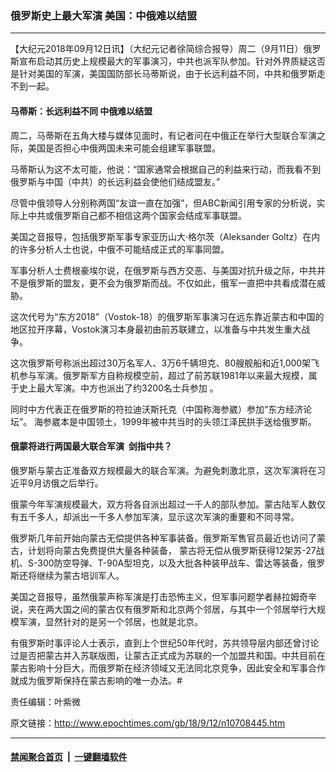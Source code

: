### 俄罗斯史上最大军演 美国：中俄难以结盟
------------------------

<p>【大纪元2018年09月12日讯】（大纪元记者徐简综合报导）周二（9月11日）俄罗斯宣布启动其历史上规模最大的军事演习，中共也派军队参加。针对外界质疑这否是针对美国的军演，美国国防部长马蒂斯说，由于长远利益不同，中共和俄罗斯走不到一起。</p>
<h4>马蒂斯：长远利益不同 中俄难以结盟</h4>
<p>周二，马蒂斯在五角大楼与媒体见面时，有记者问在中俄正在举行大型联合军演之际，美国是否担心中俄两国未来可能会组建军事联盟。</p>
<p>马蒂斯认为这不太可能，他说：“国家通常会根据自己的利益来行动，而我看不到俄罗斯与中国（中共）的长远利益会使他们结成盟友。”</p>
<p>尽管中俄领导人分别称两国“友谊一直在加强”，但ABC新闻引用专家的分析说，实际上中共或俄罗斯自己都不相信这两个国家会结成军事联盟。</p>
<p>美国之音报导，包括俄罗斯军事专家亚历山大‧格尔茨（Aleksander Goltz）在内的许多分析人士也说，中俄不可能结成正式的军事同盟。</p>
<p>军事分析人士费根豪埃尔说，在俄罗斯与西方交恶、与美国对抗升级之际，中共并不是俄罗斯的盟友，更不会为俄罗斯而战。不仅如此，俄军一直把中共看成潜在威胁。</p>
<p>这次代号为“东方2018”（Vostok-18）的俄罗斯军事演习在远东靠近蒙古和中国的地区拉开序幕，Vostok演习本身最初由前苏联建立，以准备与中共发生重大战争。</p>
<p>这次俄罗斯号称派出超过30万名军人、3万6千辆坦克、80艘舰船和近1,000架飞机参与军演。俄罗斯军方自称规模空前，超过了前苏联1981年以来最大规模，属于史上最大军演。中方也派出了约3200名士兵参加 。</p>
<p>同时中方代表正在俄罗斯的符拉迪沃斯托克（中国称海参崴）参加“东方经济论坛”。 海参崴本是中国领土，1999年被中共当时的头领江泽民拱手送给俄罗斯。</p>
<h4>俄蒙将进行两国最大联合军演  剑指中共？</h4>
<p>俄罗斯与蒙古正准备双方规模最大的联合军演。为避免刺激北京，这次军演将在习近平9月访俄之后举行。</p>
<p>俄蒙今年军演规模最大，双方将各自派出超过一千人的部队参加。蒙古陆军人数仅有五千多人，却派出一千多人参加军演，显示这次军演的重要和不同寻常。</p>
<p>俄罗斯几年前开始向蒙古无偿提供各种军事装备。俄罗斯军售官员最近也访问了蒙古，计划将向蒙古免费提供大量各种装备， 蒙古将无偿从俄罗斯获得12架苏-27战机、S-300防空导弹、T-90A型坦克，以及大批各种装甲战车、雷达等装备，俄罗斯还将继续为蒙古培训军人。</p>
<p>美国之音报导，虽然俄蒙声称军演是打击恐怖主义，但军事问题学者赫拉姆奇辛说，夹在两大国之间的蒙古仅有俄罗斯和北京两个邻居，与其中一个邻居举行大规模军演，显然针对的是另一个邻居，也就是北京。</p>
<p>有俄罗斯时事评论人士表示，直到上个世纪50年代时，苏共领导层内部还曾讨论过是否把蒙古并入苏联版图，让蒙古正式成为苏联的一个加盟共和国。中共目前在蒙古影响十分巨大，而俄罗斯在经济领域又无法同北京竞争，因此安全和军事合作就成为俄罗斯保持在蒙古影响的唯一办法。#</p>
<p>责任编辑：叶紫微</p>

原文链接：http://www.epochtimes.com/gb/18/9/12/n10708445.htm


------------------------
#### [禁闻聚合首页](https://github.com/gfw-breaker/banned-news/blob/master/README.md) &nbsp;|&nbsp;  [一键翻墙软件](https://github.com/gfw-breaker/nogfw/blob/master/README.md)